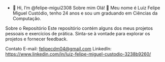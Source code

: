 - 👋 Hi, I’m @felipe-migui2308
Sobre mim
Olá! 👋 Meu nome é Luiz Felipe Miguel Custódio, tenho 24 anos e sou um graduando em Ciências da Computação.

Sobre o Repositório
Este repositório contém alguns dos meus projetos pessoais e exercícios de prática. Sinta-se à vontade para explorar os projetos e fornecer feedback.

Contato
E-mail: felipecdm04@gmail.com
LinkedIn: https://www.linkedin.com/in/luiz-felipe-miguel-custodio-3238b9260/
